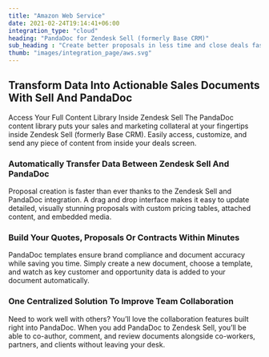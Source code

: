 ```yaml
---
title: "Amazon Web Service"
date: 2021-02-24T19:14:41+06:00
integration_type: "cloud"
heading: "PandaDoc for Zendesk Sell (formerly Base CRM)"
sub_heading : "Create better proposals in less time and close deals faster with Zendesk Sell and PandaDoc."
thumb: "images/integration_page/aws.svg"
---
```

## Transform Data Into Actionable Sales Documents With Sell And PandaDoc
 Access Your Full Content Library Inside Zendesk Sell
The PandaDoc content library puts your sales and marketing collateral at your fingertips inside Zendesk Sell (formerly Base CRM). Easily access, customize, and send any piece of content from inside your deals screen.

### Automatically Transfer Data Between Zendesk Sell And PandaDoc
Proposal creation is faster than ever thanks to the Zendesk Sell and PandaDoc integration. A drag and drop interface makes it easy to update detailed, visually stunning proposals with custom pricing tables, attached content, and embedded media.

### Build Your Quotes, Proposals Or Contracts Within Minutes
PandaDoc templates ensure brand compliance and document accuracy while saving you time. Simply create a new document, choose a template, and watch as key customer and opportunity data is added to your document automatically.

### One Centralized Solution To Improve Team Collaboration
Need to work well with others? You’ll love the collaboration features built right into PandaDoc. When you add PandaDoc to Zendesk Sell, you’ll be able to co-author, comment, and review documents alongside co-workers, partners, and clients without leaving your desk.
